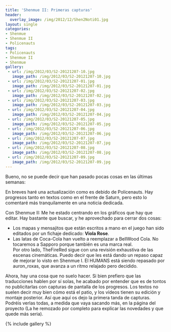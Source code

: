 ```yaml
---
title: 'Shenmue II: Primeras capturas'
header:
  overlay_image: /img/2012/12/Shen2Noti01.jpg
layout: single
categories:
- Shenmue
- Shenmue II
- Policenauts
tags:
- Policenauts
- Shenmue II
- Shenmue
gallery:
 - url: /img/2012/03/S2-20121207-10.jpg
   image_path: /img/2012/03/S2-20121207-10.jpg
 - url: /img/2012/03/S2-20121207-01.jpg
   image_path: /img/2012/03/S2-20121207-01.jpg
 - url: /img/2012/03/S2-20121207-02.jpg
   image_path: /img/2012/03/S2-20121207-02.jpg
 - url: /img/2012/03/S2-20121207-03.jpg
   image_path: /img/2012/03/S2-20121207-03.jpg
 - url: /img/2012/03/S2-20121207-04.jpg
   image_path: /img/2012/03/S2-20121207-04.jpg
 - url: /img/2012/03/S2-20121207-05.jpg
   image_path: /img/2012/03/S2-20121207-05.jpg
 - url: /img/2012/03/S2-20121207-06.jpg
   image_path: /img/2012/03/S2-20121207-06.jpg
 - url: /img/2012/03/S2-20121207-07.jpg
   image_path: /img/2012/03/S2-20121207-07.jpg
 - url: /img/2012/03/S2-20121207-08.jpg
   image_path: /img/2012/03/S2-20121207-08.jpg
 - url: /img/2012/03/S2-20121207-09.jpg
   image_path: /img/2012/03/S2-20121207-09.jpg
---
```

Bueno, no se puede decir que han pasado pocas cosas en las últimas semanas:

En breves haré una actualización como es debido de Policenauts. Hay progresos tanto 
en textos como en el frente de Saturn, pero esto lo comentaré más tranquilamente en 
una noticia dedicada.

Con Shenmue II: Me he estado centrando en los gráficos que hay que editar. Hay bastante 
que buscar, y he aprovechado para cerrar dos cosas:  
- Los mapas y mensajitos que están escritos a mano en el juego han sido editados por un 
fichaje dedicado: **Viola Rose**.  
- Las latas de Coca-Cola han vuelto a reemplazar a BellWood Cola. No tocaremos a Sapporo 
porque también es una marca real.  
Por otro lado, TheFireRed sigue con una revisión exhaustiva de las escenas cinemáticas. 
Puedo decir que les está dando un repaso capaz de mejorar lo visto en Shenmue I. El 
HUMANS está siendo repasado por auron_roxas, que avanza a un ritmo relajado pero decidido.

Ahora, hay una cosa que no suelo hacer. Si bien prefiero que las traducciones hablen por 
sí solas, he acabado por entender que es de tontos no publicitarlas con capturas de pantalla 
de los progresos. Los textos no suelen decir muy bien cómo está el patio, y los vídeos tienen 
su edición y montaje posterior. Así que aquí os dejo la primera tanda de capturas. Podréis 
verlas todas, a medida que vaya sacando más, en la página del proyecto (La he remozado por 
completo para explicar las novedades y que quede más seria).

{% include gallery %}
